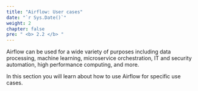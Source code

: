 ```yaml
---
title: "Airflow: User cases"
date: "`r Sys.Date()`"
weight: 2
chapter: false
pre: " <b> 2.2 </b> "
---
```



Airflow can be used for a wide variety of purposes including data processing, machine learning, microservice
orchestration, IT and security automation, high performance computing, and more.

In this section you will learn about how to use Airflow for specific use cases.